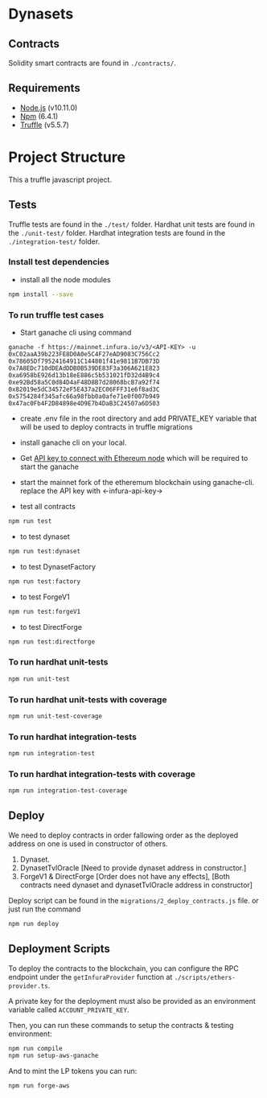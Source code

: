 # Dynasets

## Contracts

Solidity smart contracts are found in `./contracts/`.

## Requirements

- [Node.js](https://github.com/nodejs/node) (v10.11.0)
- [Npm](https://www.npmjs.com/package/npm) (6.4.1)
- [Truffle](https://www.npmjs.com/package/truffle) (v5.5.7)

# Project Structure

This a truffle javascript project.

## Tests

Truffle tests are found in the `./test/` folder.
Hardhat unit tests are found in the `./unit-test/` folder.
Hardhat integration tests are found in the `./integration-test/` folder.

### Install test dependencies

- install all the node modules

```sh
npm install --save
```

### To run truffle test cases

- Start ganache cli using command

```
ganache -f https://mainnet.infura.io/v3/<API-KEY> -u 0xC02aaA39b223FE8D0A0e5C4F27eAD9083C756Cc2 0x78605Df79524164911C144801f41e9811B7DB73D 0x7A8EDc710dDEAdDDB0B539DE83F3a306A621E823 0xa6958bE926d13b18eE886c5b531021fD32d4B9c4 0xe92Bd58a5C0d84D4aF48D8B7d28068bcB7a92f74 0x82019e5dC34572eF5E437a2EC06FFF31e6f8ad3C 0x5754284f345afc66a98fbb0a0afe71e0f007b949 0x47ac0Fb4F2D84898e4D9E7b4DaB3C24507a6D503

```

- create .env file in the root directory and add PRIVATE_KEY variable that will be used to deploy contracts in truffle migrations
- install ganache cli on your local.
- Get [API key to connect with Ethereum node](https://infura.io/) which will be required to start the ganache

- start the mainnet fork of the etheremum blockchain using ganache-cli. replace the API key with <-infura-api-key->

- test all contracts

```sh
npm run test
```

- to test dynaset

```sh
npm run test:dynaset
```

- to test DynasetFactory

```sh
npm run test:factory
```

- to test ForgeV1

```sh
npm run test:forgeV1
```

- to test DirectForge

```sh
npm run test:directforge
```

### To run hardhat unit-tests

```sh
npm run unit-test
```

### To run hardhat unit-tests with coverage

```sh
npm run unit-test-coverage
```

### To run hardhat integration-tests

```sh
npm run integration-test
```

### To run hardhat integration-tests with coverage

```sh
npm run integration-test-coverage
```

## Deploy

We need to deploy contracts in order fallowing order as the deployed address on one is used in constructor of others.

1. Dynaset.
2. DynasetTvlOracle [Need to provide dynaset address in constructor.]
3. ForgeV1 & DirectForge [Order does not have any effects], [Both contracts need dynaset and dynasetTvlOracle address in constructor]

Deploy script can be found in the `migrations/2_deploy_contracts.js` file.
or just run the command

```sh
npm run deploy
```

## Deployment Scripts

To deploy the contracts to the blockchain, you can configure the RPC endpoint under the `getInfuraProvider` function at `./scripts/ethers-provider.ts`.

A private key for the deployment must also be provided as an environment variable called `ACCOUNT_PRIVATE_KEY`.

Then, you can run these commands to setup the contracts & testing environment:

```sh
npm run compile
npm run setup-aws-ganache
```

And to mint the LP tokens you can run:

```sh
npm run forge-aws
```
